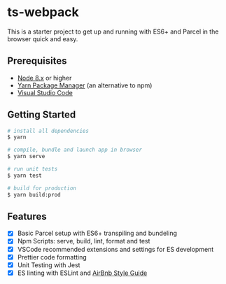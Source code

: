 # ts-webpack

This is a starter project to get up and running with ES6+ and Parcel in the browser quick and easy.

## Prerequisites

- [Node 8.x](https://nodejs.org/en/) or higher
- [Yarn Package Manager](https://yarnpkg.com/en/) (an alternative to npm)
- [Visual Studio Code](https://code.visualstudio.com/)

## Getting Started

```bash
# install all dependencies
$ yarn

# compile, bundle and launch app in browser
$ yarn serve

# run unit tests
$ yarn test

# build for production
$ yarn build:prod
```

## Features

- [x] Basic Parcel setup with ES6+ transpiling and bundeling
- [x] Npm Scripts: serve, build, lint, format and test
- [x] VSCode recommended extensions and settings for ES development
- [x] Prettier code formatting
- [x] Unit Testing with Jest
- [x] ES linting with ESLint and [AirBnb Style Guide](https://github.com/airbnb/javascript)
